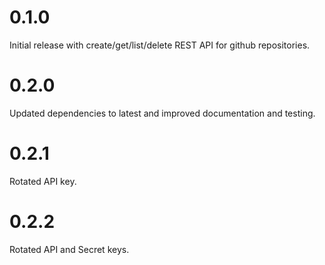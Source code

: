# 0.1.0

Initial release with create/get/list/delete REST API for github repositories.

# 0.2.0

Updated dependencies to latest and improved documentation and testing.

# 0.2.1

Rotated API key.

# 0.2.2

Rotated API and Secret keys.